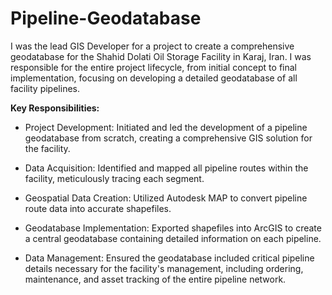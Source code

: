 # Pipeline-Geodatabase
I was the lead GIS Developer for a project to create a comprehensive geodatabase for the Shahid Dolati Oil Storage Facility in Karaj, Iran. I was responsible for the entire project lifecycle, from initial concept to final implementation, focusing on developing a detailed geodatabase of all facility pipelines.

**Key Responsibilities:**

- Project Development: Initiated and led the development of a pipeline geodatabase from scratch, creating a comprehensive GIS solution for the facility.

- Data Acquisition: Identified and mapped all pipeline routes within the facility, meticulously tracing each segment.

- Geospatial Data Creation: Utilized Autodesk MAP to convert pipeline route data into accurate shapefiles.

- Geodatabase Implementation: Exported shapefiles into ArcGIS to create a central geodatabase containing detailed information on each pipeline.

- Data Management: Ensured the geodatabase included critical pipeline details necessary for the facility's management, including ordering, maintenance, and asset tracking of the entire pipeline network.
